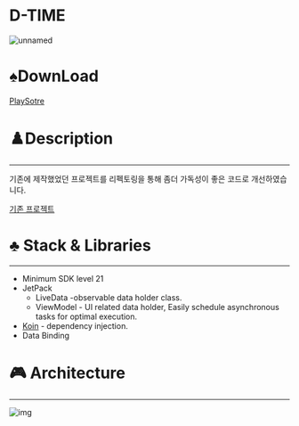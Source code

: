 # D-TIME

![unnamed](https://user-images.githubusercontent.com/45057493/103400514-bdfc5c00-4b88-11eb-82c4-01979545d55b.png)

# ♠️DownLoad
[PlaySotre](https://play.google.com/store/apps/details?id=com.jaeyoung.d_time)

# ♟️Description

---

기존에 제작했었던 프로젝트를 리펙토링을 통해 좀더 가독성이 좋은 코드로 개선하였습니다.

[기존 프로젝트](https://github.com/JY-Dev/D_TIME)

# ♣️ Stack & Libraries

---

- Minimum SDK level 21
- JetPack
    - LiveData -observable data holder class.
    - ViewModel - UI related data holder, Easily schedule asynchronous tasks for optimal execution.
- [Koin](https://github.com/InsertKoinIO/koin) - dependency injection.
- Data Binding

# 🎮 Architecture

---

![img](https://user-images.githubusercontent.com/45057493/103400571-f4d27200-4b88-11eb-8d0f-9d331db4869c.png)

